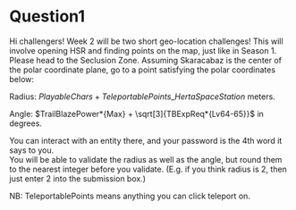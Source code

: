 # Question1

Hi challengers! Week 2 will be two short geo-location challenges! This will involve opening HSR and finding points on the map, just like in Season 1.<br>
Please head to the Seclusion Zone. Assuming Skaracabaz is the center of the polar coordinate plane, go to a point satisfying the polar coordinates below:

Radius: $PlayableChars + TeleportablePoints\_{HertaSpaceStation}$ meters.

Angle: $TrailBlazePower*{Max} + \sqrt[3]{TBExpReq*{Lv64-65}}$ in degrees.

You can interact with an entity there, and your password is the 4th word it says to you.<br>
You will be able to validate the radius as well as the angle, but round them to the nearest integer before you validate. (E.g. if you think radius is 2, then just enter 2 into the submission box.)

NB: TeleportablePoints means anything you can click teleport on.
